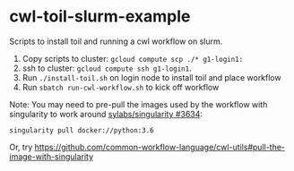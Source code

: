 cwl-toil-slurm-example
======================

Scripts to install toil and running a cwl workflow on slurm.

1. Copy scripts to cluster: `gcloud compute scp ./* g1-login1:`
2. ssh to cluster: `gcloud compute ssh g1-login1`.
3. Run `./install-toil.sh` on login node to install toil and place workflow
4. Run `sbatch run-cwl-workflow.sh` to kick off workflow

Note: You may need to pre-pull the images used by the workflow with singularity to work around [sylabs/singularity #3634](https://github.com/sylabs/singularity/issues/3634):

```
singularity pull docker://python:3.6
```

Or, try https://github.com/common-workflow-language/cwl-utils#pull-the-image-with-singularity

